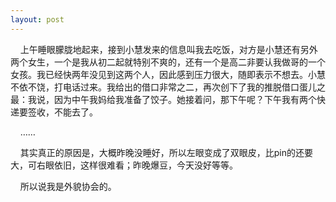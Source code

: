 ```yaml
---
layout: post
---
```

    上午睡眼朦胧地起来，接到小慧发来的信息叫我去吃饭，对方是小慧还有另外两个女生，一个是我从初二起就特别不爽的，还有一个是高二非要认我做哥的一个女孩。我已经快两年没见到这两个人，因此感到压力很大，随即表示不想去。小慧不依不饶，打电话过来。我给出的借口非常之二，再次创下了我的推脱借口蛋儿之最：我说，因为中午我妈给我准备了饺子。她接着问，那下午呢？下午我有两个快递要签收，不能去了。

    ……

    其实真正的原因是，大概昨晚没睡好，所以左眼变成了双眼皮，比pin的还要大，可右眼依旧，这样很难看；昨晚爆豆，今天没好等等。

    所以说我是外貌协会的。